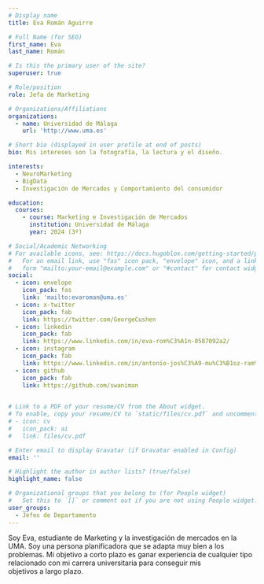 ```yaml
---
# Display name
title: Eva Román Aguirre

# Full Name (for SEO)
first_name: Eva
last_name: Román

# Is this the primary user of the site?
superuser: true

# Role/position
role: Jefa de Marketing

# Organizations/Affiliations
organizations:
  - name: Universidad de Málaga
    url: 'http://www.uma.es'

# Short bio (displayed in user profile at end of posts)
bio: Mis intereses son la fotografía, la lectura y el diseño.

interests:
  - NeuroMarketing
  - BigData
  - Investigación de Mercados y Comportamiento del consumidor

education:
  courses:
    - course: Marketing e Investigación de Mercados
      institution: Universidad de Málaga
      year: 2024 (3º)

# Social/Academic Networking
# For available icons, see: https://docs.hugoblox.com/getting-started/page-builder/#icons
#   For an email link, use "fas" icon pack, "envelope" icon, and a link in the
#   form "mailto:your-email@example.com" or "#contact" for contact widget.
social:
  - icon: envelope
    icon_pack: fas
    link: 'mailto:evaroman@uma.es'
  - icon: x-twitter
    icon_pack: fab
    link: https://twitter.com/GeorgeCushen
  - icon: linkedin
    icon_pack: fab
    link: https://www.linkedin.com/in/eva-rom%C3%A1n-0587092a2/
  - icon: instagram
    icon_pack: fab
    link: https://www.linkedin.com/in/antonio-jos%C3%A9-mu%C3%B1oz-ram%C3%ADrez-25004b120/
  - icon: github
    icon_pack: fab
    link: https://github.com/swaniman

    
# Link to a PDF of your resume/CV from the About widget.
# To enable, copy your resume/CV to `static/files/cv.pdf` and uncomment the lines below.
# - icon: cv
#   icon_pack: ai
#   link: files/cv.pdf

# Enter email to display Gravatar (if Gravatar enabled in Config)
email: ''

# Highlight the author in author lists? (true/false)
highlight_name: false

# Organizational groups that you belong to (for People widget)
#   Set this to `[]` or comment out if you are not using People widget.
user_groups:
  - Jefes de Departamento
---
```




Soy Eva, estudiante de Marketing y la investigación de mercados en la UMA. 
Soy una persona planificadora que se adapta muy bien a los problemas. Mi objetivo a corto plazo es ganar experiencia de cualquier tipo relacionado con mi carrera universitaria para conseguir mis objetivos a largo plazo.
